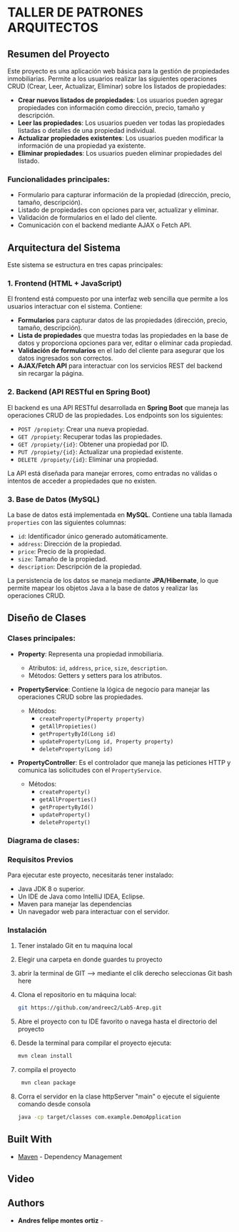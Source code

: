 # TALLER DE PATRONES ARQUITECTOS

## Resumen del Proyecto

Este proyecto es una aplicación web básica para la gestión de propiedades inmobiliarias. Permite a los usuarios realizar las siguientes operaciones CRUD (Crear, Leer, Actualizar, Eliminar) sobre los listados de propiedades:

- **Crear nuevos listados de propiedades**: Los usuarios pueden agregar propiedades con información como dirección, precio, tamaño y descripción.
- **Leer las propiedades**: Los usuarios pueden ver todas las propiedades listadas o detalles de una propiedad individual.
- **Actualizar propiedades existentes**: Los usuarios pueden modificar la información de una propiedad ya existente.
- **Eliminar propiedades**: Los usuarios pueden eliminar propiedades del listado.

### Funcionalidades principales:
- Formulario para capturar información de la propiedad (dirección, precio, tamaño, descripción).
- Listado de propiedades con opciones para ver, actualizar y eliminar.
- Validación de formularios en el lado del cliente.
- Comunicación con el backend mediante AJAX o Fetch API.

## Arquitectura del Sistema

Este sistema se estructura en tres capas principales:

### 1. **Frontend (HTML + JavaScript)**

El frontend está compuesto por una interfaz web sencilla que permite a los usuarios interactuar con el sistema. Contiene:
- **Formularios** para capturar datos de las propiedades (dirección, precio, tamaño, descripción).
- **Lista de propiedades** que muestra todas las propiedades en la base de datos y proporciona opciones para ver, editar o eliminar cada propiedad.
- **Validación de formularios** en el lado del cliente para asegurar que los datos ingresados son correctos.
- **AJAX/Fetch API** para interactuar con los servicios REST del backend sin recargar la página.

### 2. **Backend (API RESTful en Spring Boot)**

El backend es una API RESTful desarrollada en **Spring Boot** que maneja las operaciones CRUD de las propiedades. Los endpoints son los siguientes:
- `POST /propiety`: Crear una nueva propiedad.
- `GET /propiety`: Recuperar todas las propiedades.
- `GET /propiety/{id}`: Obtener una propiedad por ID.
- `PUT /propiety/{id}`: Actualizar una propiedad existente.
- `DELETE /propiety/{id}`: Eliminar una propiedad.

La API está diseñada para manejar errores, como entradas no válidas o intentos de acceder a propiedades que no existen.

### 3. **Base de Datos (MySQL)**

La base de datos está implementada en **MySQL**. Contiene una tabla llamada `properties` con las siguientes columnas:
- `id`: Identificador único generado automáticamente.
- `address`: Dirección de la propiedad.
- `price`: Precio de la propiedad.
- `size`: Tamaño de la propiedad.
- `description`: Descripción de la propiedad.

La persistencia de los datos se maneja mediante **JPA/Hibernate**, lo que permite mapear los objetos Java a la base de datos y realizar las operaciones CRUD.

## Diseño de Clases

### Clases principales:

- **Property**: Representa una propiedad inmobiliaria.
  - Atributos: `id`, `address`, `price`, `size`, `description`.
  - Métodos: Getters y setters para los atributos.

- **PropertyService**: Contiene la lógica de negocio para manejar las operaciones CRUD sobre las propiedades.
  - Métodos:
    - `createProperty(Property property)`
    - `getAllPropieties()`
    - `getPropertyById(Long id)`
    - `updateProperty(Long id, Property property)`
    - `deleteProperty(Long id)`

- **PropertyController**: Es el controlador que maneja las peticiones HTTP y comunica las solicitudes con el `PropertyService`.
  - Métodos:
    - `createProperty()`
    - `getAllProperties()`
    - `getPropertyById()`
    - `updateProperty()`
    - `deleteProperty()`

### Diagrama de clases:

### Requisitos Previos
Para ejecutar este proyecto, necesitarás tener instalado:

- Java JDK 8 o superior.
- Un IDE de Java como IntelliJ IDEA, Eclipse.
- Maven para manejar las dependencias 
- Un navegador web para interactuar con el servidor.

### Instalación 

1. Tener instalado Git en tu maquina local 
2. Elegir una carpeta en donde guardes tu proyecto
3. abrir la terminal de GIT --> mediante el clik derecho seleccionas Git bash here
4. Clona el repositorio en tu máquina local:
   ```bash
   git https://github.com/andreec2/Lab5-Arep.git
   ```
5. Abre el proyecto con tu IDE favorito o navega hasta el directorio del proyecto 
6. Desde la terminal  para compilar el proyecto ejecuta:

   ```bash
   mvn clean install
   ```
7. compila el proyecto  

   ```bash
    mvn clean package
   ```
8. Corra el servidor en la clase httpServer "main" o ejecute el siguiente comando desde consola
   
      ```bash
    java -cp target/classes com.example.DemoApplication
   ```

## Built With
* [Maven](https://maven.apache.org/) - Dependency Management

## Video 



## Authors

* **Andres felipe montes ortiz** - 

